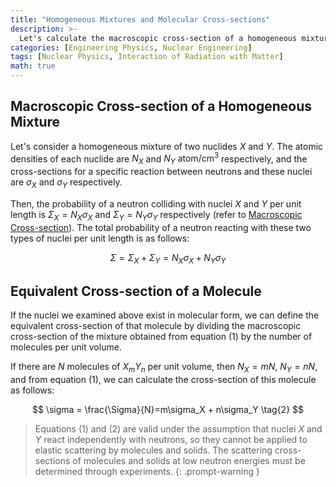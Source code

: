 ```yaml
---
title: "Homogeneous Mixtures and Molecular Cross-sections"
description: >-
  Let's calculate the macroscopic cross-section of a homogeneous mixture containing two or more nuclides.
categories: [Engineering Physics, Nuclear Engineering]
tags: [Nuclear Physics, Interaction of Radiation with Matter]
math: true
---
```

## Macroscopic Cross-section of a Homogeneous Mixture
Let's consider a homogeneous mixture of two nuclides $X$ and $Y$. The atomic densities of each nuclide are $N_X$ and $N_Y$ $\text{atom/cm}^3$ respectively, and the cross-sections for a specific reaction between neutrons and these nuclei are $\sigma_X$ and $\sigma_Y$ respectively.

Then, the probability of a neutron colliding with nuclei $X$ and $Y$ per unit length is $\Sigma_X=N_X\sigma_X$ and $\Sigma_Y=N_Y\sigma_Y$ respectively (refer to [Macroscopic Cross-section](/posts/Neutron-Interactions-and-Cross-sections/#macroscopic-cross-section)). The total probability of a neutron reacting with these two types of nuclei per unit length is as follows:

$$ \Sigma = \Sigma_X + \Sigma_Y = N_X\sigma_X + N_Y\sigma_Y \tag{1}$$

## Equivalent Cross-section of a Molecule
If the nuclei we examined above exist in molecular form, we can define the equivalent cross-section of that molecule by dividing the macroscopic cross-section of the mixture obtained from equation (1) by the number of molecules per unit volume.

If there are $N$ molecules of $X_mY_n$ per unit volume, then $N_X=mN$, $N_Y=nN$, and from equation (1), we can calculate the cross-section of this molecule as follows:

$$ \sigma = \frac{\Sigma}{N}=m\sigma_X + n\sigma_Y \tag{2} $$

> Equations (1) and (2) are valid under the assumption that nuclei $X$ and $Y$ react independently with neutrons, so they cannot be applied to elastic scattering by molecules and solids.
> The scattering cross-sections of molecules and solids at low neutron energies must be determined through experiments.
{: .prompt-warning }